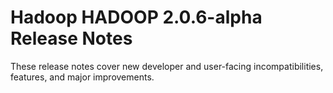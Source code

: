 # Hadoop HADOOP 2.0.6-alpha Release Notes

These release notes cover new developer and user-facing incompatibilities, features, and major improvements.



